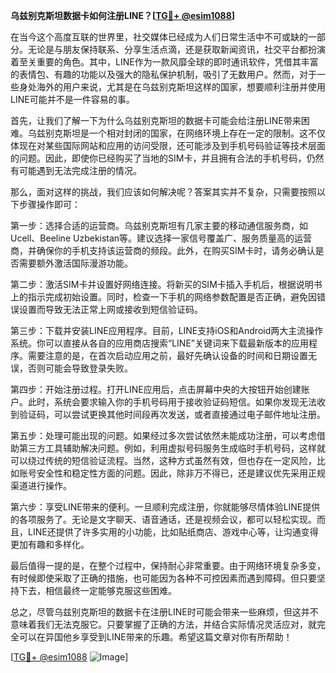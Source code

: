 **乌兹别克斯坦数据卡如何注册LINE？[[TG💪+ @esim1088](https://t.me/s/esim1088)]**

在当今这个高度互联的世界里，社交媒体已经成为人们日常生活中不可或缺的一部分。无论是与朋友保持联系、分享生活点滴，还是获取新闻资讯，社交平台都扮演着至关重要的角色。其中，LINE作为一款风靡全球的即时通讯软件，凭借其丰富的表情包、有趣的功能以及强大的隐私保护机制，吸引了无数用户。然而，对于一些身处海外的用户来说，尤其是在乌兹别克斯坦这样的国家，想要顺利注册并使用LINE可能并不是一件容易的事。

首先，让我们了解一下为什么乌兹别克斯坦的数据卡可能会给注册LINE带来困难。乌兹别克斯坦是一个相对封闭的国家，在网络环境上存在一定的限制。这不仅体现在对某些国际网站和应用的访问受限，还可能涉及到手机号码验证等技术层面的问题。因此，即使你已经购买了当地的SIM卡，并且拥有合法的手机号码，仍然有可能遇到无法完成注册的情况。

那么，面对这样的挑战，我们应该如何解决呢？答案其实并不复杂，只需要按照以下步骤操作即可：

第一步：选择合适的运营商。乌兹别克斯坦有几家主要的移动通信服务商，如Ucell、Beeline Uzbekistan等。建议选择一家信号覆盖广、服务质量高的运营商，并确保你的手机支持该运营商的频段。此外，在购买SIM卡时，请务必确认是否需要额外激活国际漫游功能。

第二步：激活SIM卡并设置好网络连接。将新买的SIM卡插入手机后，根据说明书上的指示完成初始设置。同时，检查一下手机的网络参数配置是否正确，避免因错误设置而导致无法正常上网或接收到短信验证码。

第三步：下载并安装LINE应用程序。目前，LINE支持iOS和Android两大主流操作系统。你可以直接从各自的应用商店搜索“LINE”关键词来下载最新版本的应用程序。需要注意的是，在首次启动应用之前，最好先确认设备的时间和日期设置无误，否则可能会导致登录失败。

第四步：开始注册过程。打开LINE应用后，点击屏幕中央的大按钮开始创建账户。此时，系统会要求输入你的手机号码用于接收验证码短信。如果你发现无法收到验证码，可以尝试更换其他时间段再次发送，或者直接通过电子邮件地址注册。

第五步：处理可能出现的问题。如果经过多次尝试依然未能成功注册，可以考虑借助第三方工具辅助解决问题。例如，利用虚拟号码服务生成临时手机号码，这样就可以绕过传统的短信验证流程。当然，这种方式虽然有效，但也存在一定风险，比如账号安全性和稳定性方面的问题。因此，除非万不得已，还是建议优先采用正规渠道进行操作。

第六步：享受LINE带来的便利。一旦顺利完成注册，你就能够尽情体验LINE提供的各项服务了。无论是文字聊天、语音通话，还是视频会议，都可以轻松实现。而且，LINE还提供了许多实用的小功能，比如贴纸商店、游戏中心等，让沟通变得更加有趣和多样化。

最后值得一提的是，在整个过程中，保持耐心非常重要。由于网络环境复杂多变，有时候即使采取了正确的措施，也可能因为各种不可控因素而遇到障碍。但只要坚持下去，相信最终一定能够克服这些困难。

总之，尽管乌兹别克斯坦的数据卡在注册LINE时可能会带来一些麻烦，但这并不意味着我们无法克服它。只要掌握了正确的方法，并结合实际情况灵活应对，就完全可以在异国他乡享受到LINE带来的乐趣。希望这篇文章对你有所帮助！

[[TG💪+ @esim1088](https://t.me/s/esim1088) ![Image](https://i.postimg.cc/4NQfJmqS/Snipaste-2025-05-13-00-14-12.png)]